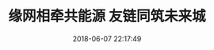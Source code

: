 ---
title: 缘网相牵共能源 友链同筑未来城
date: 2018-06-07 22:17:49
type: 'link'
top_img: 'linear-gradient(135deg, #7BC87B, #4CAF50, #009688)'
comments: false
random: true
---